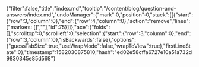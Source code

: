 {"filter":false,"title":"index.md","tooltip":"/content/blog/question-and-answers/index.md","undoManager":{"mark":0,"position":0,"stack":[[{"start":{"row":3,"column":0},"end":{"row":4,"column":0},"action":"remove","lines":["markers: []",""],"id":75}]]},"ace":{"folds":[],"scrolltop":0,"scrollleft":0,"selection":{"start":{"row":3,"column":0},"end":{"row":3,"column":0},"isBackwards":false},"options":{"guessTabSize":true,"useWrapMode":false,"wrapToView":true},"firstLineState":0},"timestamp":1582030875810,"hash":"ed02e58cffa6727e10a51a732d9830345e85d568"}